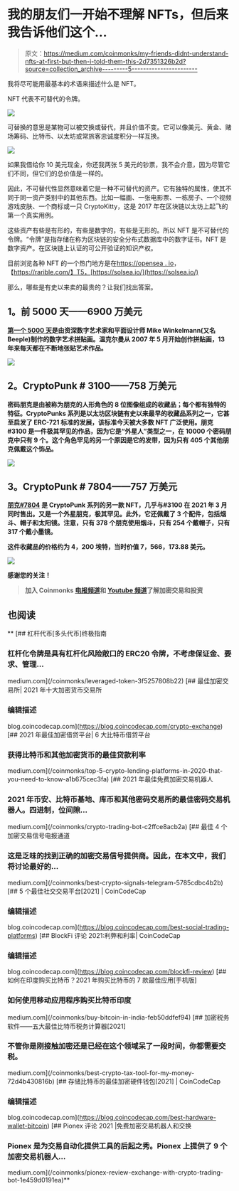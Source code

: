 # 我的朋友们一开始不理解 NFTs，但后来我告诉他们这个…

> 原文：<https://medium.com/coinmonks/my-friends-didnt-understand-nfts-at-first-but-then-i-told-them-this-2d7351326b2d?source=collection_archive---------5----------------------->

我将尽可能用最基本的术语来描述什么是 NFT。

NFT 代表不可替代的令牌。

![](img/1097caef9b718064456b5a06749ea770.png)

可替换的意思是某物可以被交换或替代，并且价值不变。它可以像美元、黄金、赌场筹码、比特币、以太坊或常旅客忠诚度积分一样互换。

![](img/e7a9e9acf868a379ac9ca7c552f6fa6e.png)

如果我借给你 10 美元现金，你还我两张 5 美元的钞票，我不会介意，因为尽管它们不同，但它们的总价值是一样的。

因此，不可替代性显然意味着它是一种不可替代的资产。它有独特的属性，使其不同于同一资产类别中的其他东西。比如一幅画、一张电影票、一栋房子、一个视频游戏皮肤、一个商标或一只 CryptoKitty，这是 2017 年在区块链以太坊上起飞的第一个真实用例。

这些资产有些是有形的，有些是数字的，有些是无形的。所以 NFT 是不可替代的令牌。“令牌”是指存储在称为区块链的安全分布式数据库中的数字证书。NFT 是数字资产。在区块链上认证的可公开验证的知识产权。

目前浏览各种 NFT 的一个热门地方是在[https://opensea . io](http://opensea.io)，【https://rarible.com/】T5，[https://solsea.io/](https://solsea.io/)

那么，哪些是有史以来卖的最贵的？让我们找出答案。

## ****1。前 5000 天——6900 万美元****

**[第一个 5000 天](https://onlineonly.christies.com/s/beeple-first-5000-days/overview/2020?sc_lang=en)是由资深数字艺术家和平面设计师 Mike Winkelmann(又名 Beeple)制作的数字艺术拼贴画。温克尔曼从 2007 年 5 月开始创作拼贴画，13 年来每天都在不断地张贴艺术作品。**

**![](img/3eb061f44a8b8f9bfe1cd148eb0bdfed.png)**

## ****2。CryptoPunk # 3100——758 万美元****

**密码朋克是由被称为朋克的人形角色的 8 位图像组成的收藏品；每个都有独特的特征。CryptoPunks 系列是以太坊区块链有史以来最早的收藏品系列之一，它甚至启发了 ERC-721 标准的发展，该标准今天被大多数 NFT 广泛使用。朋克#3100 是一件极其罕见的作品，因为它是“外星人”类型之一，在 10000 个密码朋克中只有 9 个。这个角色罕见的另一个原因是它的发带，因为只有 405 个其他朋克佩戴这个饰品。**

**![](img/810741211def28a03c8adf318a0698de.png)**

## ****3。CryptoPunk # 7804——757 万美元****

**[朋克#7804](https://twitter.com/cryptopunksbot/status/1369812648288804865) 是 CryptoPunk 系列的另一款 NFT，几乎与#3100 在 2021 年 3 月同时售出。又是一个外星朋克，极其罕见。此外，它还佩戴了 3 个配件，包括烟斗、帽子和太阳镜。注意，只有 378 个朋克使用烟斗，只有 254 个戴帽子，只有 317 个戴小墨镜。**

**这件收藏品的价格约为 4，200 埃特，当时价值 7，566，173.88 美元。**

**![](img/6305d11e60ee6857a37d35abad830afc.png)**

**感谢您的关注！**

> **加入 Coinmonks [电报频道](https://t.me/coincodecap)和 [Youtube 频道](https://www.youtube.com/c/coinmonks/videos)了解加密交易和投资**

## **也阅读**

**[](/coinmonks/leveraged-token-3f5257808b22) [## 杠杆代币[多头代币]终极指南

### 杠杆化令牌是具有杠杆化风险敞口的 ERC20 令牌，不考虑保证金、要求、管理…

medium.com](/coinmonks/leveraged-token-3f5257808b22) [](https://blog.coincodecap.com/crypto-exchange) [## 最佳加密交易所| 2021 年十大加密货币交易所

### 编辑描述

blog.coincodecap.com](https://blog.coincodecap.com/crypto-exchange) [](/coinmonks/top-5-crypto-lending-platforms-in-2020-that-you-need-to-know-a1b675cec3fa) [## 2021 年最佳加密借贷平台| 6 大比特币借贷平台

### 获得比特币和其他加密货币的最佳贷款利率

medium.com](/coinmonks/top-5-crypto-lending-platforms-in-2020-that-you-need-to-know-a1b675cec3fa) [](/coinmonks/crypto-trading-bot-c2ffce8acb2a) [## 2021 年最佳免费加密交易机器人

### 2021 年币安、比特币基地、库币和其他密码交易所的最佳密码交易机器人。四进制，位间隙…

medium.com](/coinmonks/crypto-trading-bot-c2ffce8acb2a) [](/coinmonks/best-crypto-signals-telegram-5785cdbc4b2b) [## 最佳 4 个加密交易信号电报通道

### 这是乏味的找到正确的加密交易信号提供商。因此，在本文中，我们将讨论最好的…

medium.com](/coinmonks/best-crypto-signals-telegram-5785cdbc4b2b)  [## 5 个最佳社交交易平台[2021] | CoinCodeCap

### 编辑描述

blog.coincodecap.com](https://blog.coincodecap.com/best-social-trading-platforms) [](https://blog.coincodecap.com/blockfi-review) [## BlockFi 评论 2021:利弊和利率| CoinCodeCap

### 编辑描述

blog.coincodecap.com](https://blog.coincodecap.com/blockfi-review) [](/coinmonks/buy-bitcoin-in-india-feb50ddfef94) [## 如何在印度购买比特币？2021 年购买比特币的 7 款最佳应用[手机版]

### 如何使用移动应用程序购买比特币印度

medium.com](/coinmonks/buy-bitcoin-in-india-feb50ddfef94) [](/coinmonks/best-crypto-tax-tool-for-my-money-72d4b430816b) [## 加密税务软件——五大最佳比特币税务计算器[2021]

### 不管你是刚接触加密还是已经在这个领域呆了一段时间，你都需要交税。

medium.com](/coinmonks/best-crypto-tax-tool-for-my-money-72d4b430816b) [](https://blog.coincodecap.com/best-hardware-wallet-bitcoin) [## 存储比特币的最佳加密硬件钱包[2021] | CoinCodeCap

### 编辑描述

blog.coincodecap.com](https://blog.coincodecap.com/best-hardware-wallet-bitcoin) [](/coinmonks/pionex-review-exchange-with-crypto-trading-bot-1e459d0191ea) [## Pionex 评论 2021 |免费加密交易机器人和交换

### Pionex 是为交易自动化提供工具的后起之秀。Pionex 上提供了 9 个加密交易机器人…

medium.com](/coinmonks/pionex-review-exchange-with-crypto-trading-bot-1e459d0191ea)**
